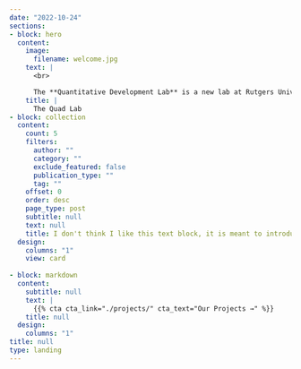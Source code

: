 ```yaml
---
date: "2022-10-24"
sections:
- block: hero
  content:
    image:
      filename: welcome.jpg
    text: |
      <br>

      The **Quantitative Development Lab** is a new lab at Rutgers University. We aim to....
    title: |
      The Quad Lab
- block: collection
  content:
    count: 5
    filters:
      author: ""
      category: ""
      exclude_featured: false
      publication_type: ""
      tag: ""
    offset: 0
    order: desc
    page_type: post
    subtitle: null
    text: null
    title: I don't think I like this text block, it is meant to introduce the large graphic that I got rid of... 
  design:
    columns: "1"
    view: card
    
- block: markdown
  content:
    subtitle: null
    text: |
      {{% cta cta_link="./projects/" cta_text="Our Projects →" %}}
    title: null
  design:
    columns: "1"
title: null
type: landing
---
```

